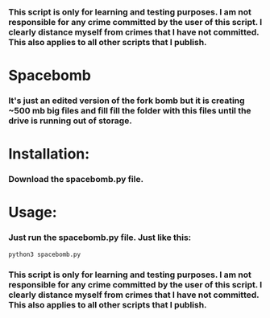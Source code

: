 ### This script is only for learning and testing purposes. I am not responsible for any crime committed by the user of this script. I clearly distance myself from crimes that I have not committed. This also applies to all other scripts that I publish.
# Spacebomb
### It's just an edited version of the fork bomb but it is creating ~500 mb big files and fill fill the folder with this files until the drive is running out of storage.

# Installation:
### Download the spacebomb.py file.

# Usage:
### Just run the spacebomb.py file. Just like this:
```Bash
python3 spacebomb.py
```
### This script is only for learning and testing purposes. I am not responsible for any crime committed by the user of this script. I clearly distance myself from crimes that I have not committed. This also applies to all other scripts that I publish.
